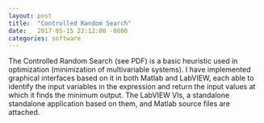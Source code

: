 ```yaml
---
layout: post
title:  "Controlled Random Search"
date:   2017-05-15 22:12:00 -0600
categories: software
---
```

The Controlled Random Search (see PDF) is a basic heuristic used in optimization (minimization of multivariable systems). I have implemented graphical interfaces based on it in both Matlab and LabVIEW, each able to identify the input variables in the expression and return the input values at which it finds the minimum output. The LabVIEW VIs, a standalone standalone application based on them, and Matlab source files are attached.
